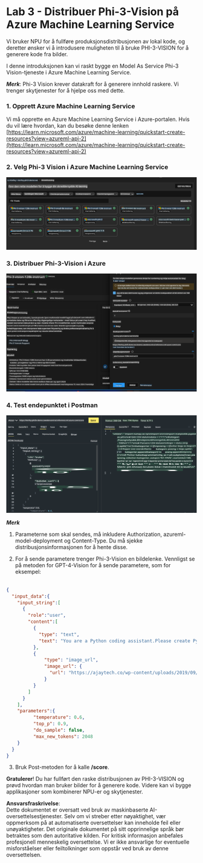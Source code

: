 # **Lab 3 - Distribuer Phi-3-Vision på Azure Machine Learning Service**

Vi bruker NPU for å fullføre produksjonsdistribusjonen av lokal kode, og deretter ønsker vi å introdusere muligheten til å bruke PHI-3-VISION for å generere kode fra bilder.

I denne introduksjonen kan vi raskt bygge en Model As Service Phi-3 Vision-tjeneste i Azure Machine Learning Service.

***Merk***: Phi-3 Vision krever datakraft for å generere innhold raskere. Vi trenger skytjenester for å hjelpe oss med dette.

### **1. Opprett Azure Machine Learning Service**

Vi må opprette en Azure Machine Learning Service i Azure-portalen. Hvis du vil lære hvordan, kan du besøke denne lenken [https://learn.microsoft.com/azure/machine-learning/quickstart-create-resources?view=azureml-api-2](https://learn.microsoft.com/azure/machine-learning/quickstart-create-resources?view=azureml-api-2)

### **2. Velg Phi-3 Vision i Azure Machine Learning Service**

![Katalog](../../../../../../../../../translated_images/vison_catalog.e04e9e5f2b6ff115fff30e793e54e617da07251c7b192e1a68e6b050917f45aa.no.png)

### **3. Distribuer Phi-3-Vision i Azure**

![Distribuer](../../../../../../../../../translated_images/vision_deploy.c0582d08b5d49675c643f3bedc04ae106957304f3cd4702406fa08bea80ba213.no.png)

### **4. Test endepunktet i Postman**

![Test](../../../../../../../../../translated_images/vision_test.fb4ff33607077153c7b5dcf37648dc5a9cb550824aeba89963e6b270314fc554.no.png)

***Merk***

1. Parameterne som skal sendes, må inkludere Authorization, azureml-model-deployment og Content-Type. Du må sjekke distribusjonsinformasjonen for å hente disse.

2. For å sende parametere trenger Phi-3-Vision en bildelenke. Vennligst se på metoden for GPT-4-Vision for å sende parametere, som for eksempel:

```json

{
  "input_data":{
    "input_string":[
      {
        "role":"user",
        "content":[ 
          {
            "type": "text",
            "text": "You are a Python coding assistant.Please create Python code for image "
          },
          {
              "type": "image_url",
              "image_url": {
                "url": "https://ajaytech.co/wp-content/uploads/2019/09/index.png"
              }
          }
        ]
      }
    ],
    "parameters":{
          "temperature": 0.6,
          "top_p": 0.9,
          "do_sample": false,
          "max_new_tokens": 2048
    }
  }
}

```

3. Bruk Post-metoden for å kalle **/score**.

**Gratulerer**! Du har fullført den raske distribusjonen av PHI-3-VISION og prøvd hvordan man bruker bilder for å generere kode. Videre kan vi bygge applikasjoner som kombinerer NPU-er og skytjenester.

**Ansvarsfraskrivelse**:  
Dette dokumentet er oversatt ved bruk av maskinbaserte AI-oversettelsestjenester. Selv om vi streber etter nøyaktighet, vær oppmerksom på at automatiserte oversettelser kan inneholde feil eller unøyaktigheter. Det originale dokumentet på sitt opprinnelige språk bør betraktes som den autoritative kilden. For kritisk informasjon anbefales profesjonell menneskelig oversettelse. Vi er ikke ansvarlige for eventuelle misforståelser eller feiltolkninger som oppstår ved bruk av denne oversettelsen.